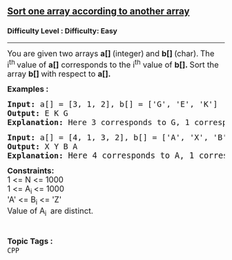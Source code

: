 <h2><a href="https://www.geeksforgeeks.org/problems/sort-one-array-according-to-another-array/1?page=7&difficulty=Basic,Easy&status=unsolved,attempted&sortBy=accuracy">Sort one array according to another array</a></h2><h3>Difficulty Level : Difficulty: Easy</h3><hr><div class="problems_problem_content__Xm_eO"><p><span style="font-size: 18px;">You are given two arrays&nbsp;<strong>a[] </strong>(integer)<strong>&nbsp;</strong>and&nbsp;<strong>b[] </strong>(char).<strong>&nbsp;</strong>The i<sup>th&nbsp;</sup>value of <strong>a[]</strong>&nbsp;corresponds to the i<sup>th</sup>&nbsp;value of&nbsp;<strong>b[].&nbsp;</strong>Sort the array&nbsp;<strong>b[]&nbsp;</strong>with respect to&nbsp;<strong>a[].</strong></span></p>
<p><span style="font-size: 18px;"><strong>Examples :</strong></span></p>
<pre><strong><span style="font-size: 18px;">Input: </span></strong><span style="font-size: 18px;">a[] = [3, 1, 2], b[] = ['G', 'E', 'K']</span><strong><span style="font-size: 18px;">
Output: </span></strong><span style="font-size: 18px;">E K G</span><strong><span style="font-size: 18px;">
Explanation: </span></strong><span style="font-size: 18px;">Here 3 corresponds to G, 1 corresponds to 'E', 2 corresponds to 'K', so after sorting array b according to array a <span style="font-size: 14pt;">it becomes E, K, G.</span></span></pre>
<pre><span style="font-size: 18px;"><strong>Input: </strong>a[] = [4, 1, 3, 2], b[] = ['A', 'X', 'B', 'Y']
<strong>Output: </strong>X Y B A
<strong>Explanation: </strong></span><span style="font-size: 14pt;">Here 4 corresponds to A, 1 corresponds to 'X', 3 corresponds to 'B', 2 corresponds to 'Y', so after sorting array </span><span style="font-size: 14pt;">b according to array a </span><span style="font-size: 14pt;">it becomes X, Y, B, A.</span></pre>
<p><strong><span style="font-size: 18px;">Constraints:<br></span></strong><span style="font-size: 18px;">1 &lt;= N &lt;= 1000<br>1 &lt;= A<sub>i&nbsp;</sub>&lt;= 1000<br>'A' &lt;= B<sub>i</sub>&nbsp;&lt;= 'Z'<br>Value of A<sub>i&nbsp;</sub>&nbsp;are distinct.</span></p></div><br><p><span style=font-size:18px><strong>Topic Tags : </strong><br><code>CPP</code>&nbsp;